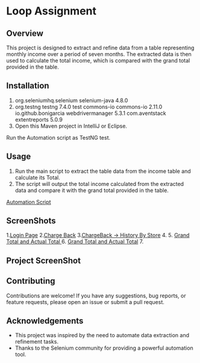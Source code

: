# Loop Assignment

## Overview 
This project is designed to extract and refine data from a table representing monthly income over a period of seven months. The extracted data is then used to calculate the total income, which is compared with the grand total provided in the table.

## Installation
1. org.seleniumhq.selenium selenium-java 4.8.0
2. org.testng testng 7.4.0 test commons-io commons-io 2.11.0 io.github.bonigarcia webdrivermanager 5.3.1 com.aventstack extentreports 5.0.9
3. Open this Maven project in IntelliJ or Eclipse.

Run the Automation script as TestNG test.

## Usage
1. Run the main script to extract the table data from the income table and calculate its Total.
2. The script will output the total income calculated from the extracted data and compare it with the grand total provided in the table.

[Automation Script](https://github.com/Anoop1414/LoopAssignment14/blob/387680cb3381d71814eda0d3ed3e235184b20518/Lassigment)
   
## ScreenShots
1.[Login Page](https://github.com/Anoop1414/LoopAssignment14/blob/4337293a58b546da6812ca447636b6e90ffe3369/Login.jpg)
2.[Charge Back](https://github.com/Anoop1414/LoopAssignment14/blob/2bc9853a10c3b89c9d663836aafe61908971159e/chargeback.jpg)
3.[ChargeBack -> History By Store](https://github.com/Anoop1414/LoopAssignment14/blob/335194b4c0b906e6b6475bc9a3690f867ae3c332/History.jpg)
4.
5. [Grand Total and Actual Total ](https://github.com/Anoop1414/LoopAssignment14/blob/697a4c08f596f099e48cc233f984c1a6d4847261/Screenshot%202024-02-13%20012350.jpg)
6. [Grand Total and Actual Total](https://github.com/Anoop1414/LoopAssignment14/blob/9df84df7bc56958aa37feee79678b84c0b6a0c27/Screenshot%202024-02-13%20012456.jpg)
7. 
## Project ScreenShot


## Contributing
Contributions are welcome! If you have any suggestions, bug reports, or feature requests, please open an issue or submit a pull request.

## Acknowledgements
- This project was inspired by the need to automate data extraction and refinement tasks.
- Thanks to the Selenium community for providing a powerful automation tool.
